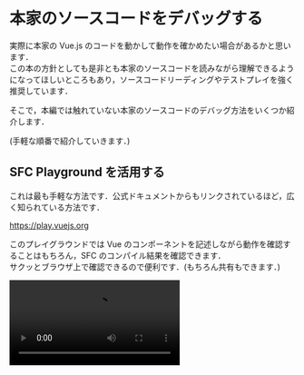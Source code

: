 # 本家のソースコードをデバッグする

実際に本家の Vue.js のコードを動かして動作を確かめたい場合があるかと思います．  
この本の方針としても是非とも本家のソースコードを読みながら理解できるようになってほしいところもあり，ソースコードリーディングやテストプレイを強く推奨しています．

そこで，本編では触れていない本家のソースコードのデバッグ方法をいくつか紹介します．

(手軽な順番で紹介していきます．)

## SFC Playground を活用する

これは最も手軽な方法です．公式ドキュメントからもリンクされているほど，広く知られている方法です．

https://play.vuejs.org

このプレイグラウンドでは Vue のコンポーネントを記述しながら動作を確認することはもちろん，SFC のコンパイル結果を確認できます．  
サクッとブラウザ上で確認できるので便利です．(もちろん共有もできます．)

<video src="https://github.com/Ubugeeei/Ubugeeei/assets/71201308/8281e589-fdaf-4206-854e-25a66dfaac05" controls />

## vuejs/core のテストを活用する

続いては [vuejs/core](https://github.com/vuejs/core) のテストを実行してみる方法です．
当然ですが，これはもちろん [vuejs/core](https://github.com/vuejs/core) のソースコードを clone してくる必要があります．

```bash
git clone https://github.com/vuejs/core.git vuejs-core
# NOTE: `core` というリポジトリ名になっているので、わかりやすくしておくのがおすすめです
```

あとは，

```bash
cd vuejs-core
ni
nr test
```

でテストを実行する事ができるので，適宜気になるソースコードをいじってみてテストを実行してみましょう．

`test` 以外にもいくつかテストコマンドがあるので，気になる方は `package.json` を見てみてください．

テストコードを読んで把握するもよし，実際にコードをいじってテストを走らせるもよし，テストケースを追加してみるもよし，色々な使い方ができます．

<img width="590" alt="スクリーンショット 2024-01-07 0 31 29" src="https://github.com/Ubugeeei/Ubugeeei/assets/71201308/3c862bd5-1d94-4d2a-a9fa-8755872098ed">

## vuejs/core のソースコードを実際に動かしてみる

続いては，一番手軽ではないのですがやはり vuejs/core のソースコードを実際にいじりながら動作させる方法です．

こちらに関しては, SFC, standalone ともに vite で HMR できるプロジェクトを用意しているので，ぜひそちらを使ってみてください．
このプロジェクトは [chibivue](https://github.com/Ubugeeei/chibivue) のリポジトリにあるので clone してください．

```bash
git clone https://github.com/Ubugeeei/chibivue.git
```

clone できたら，プロジェクトを作成するスクリプトを実行します．

この際，ローカルにある vuejs/core のソースコードの**絶対パス**を求められるはずなので，入力してください．

```bash
cd chibi-vue
ni
nr setup:vue

# 💁 input your local vuejs/core absolute path:
#   e.g. /Users/ubugeeei/oss/vuejs-core
#   >
```

これで chibivue のリポジトリ内に ローカルの vuejs/core を指すような vue のプロジェクトが作成されます．

<video src="https://github.com/Ubugeeei/work-log/assets/71201308/5d57c022-c411-4452-9e7e-c27623ec28b4" controls/>

あとは起動したい時に以下のコマンドで起動して，vuejs/core のソースコードをいじりながら動作を確認する事ができます．

```bash
nr dev:vue
```

playground 側の HMR はもちろん，

<video src="https://github.com/Ubugeeei/work-log/assets/71201308/a2ad46d8-4b07-4ac5-a887-f71507c619a6" controls/>

vuejs/core のコードをいじっても HMR が効きます．

<video src="https://github.com/Ubugeeei/work-log/assets/71201308/72f38910-19b8-4171-9ed7-74d1ba223bc8" controls/>

---

また，standalone で確認したい際は index.html で standalone-vue.js の方を読み込むように変更するとこちらも HMR で確認できます．

<video src="https://github.com/Ubugeeei/work-log/assets/71201308/c57ab5c2-0e62-4971-b1b4-75670d3efeec" controls/>
